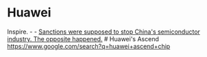 # Huawei
Inspire. - - [Sanctions were supposed to stop China's semiconductor industry. The opposite happened.](https://youtu.be/jIYR8Rrvaf0) # Huawei's Ascend https://www.google.com/search?q=huawei+ascend+chip
